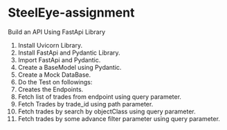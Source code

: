 # SteelEye-assignment
Build an API Using FastApi Library

1. Install Uvicorn Library.
2. Install FastApi and Pydantic Library.
3. Import FastApi and Pydantic. 
4. Create a BaseModel using Pydantic.
5. Create a Mock DataBase.
6. Do the Test on followings:
7. Creates the Endpoints.
8. Fetch list of trades from endpoint using query parameter.
9. Fetch Trades by trade_id using path parameter.
10. Fetch trades by search by objectClass using query parameter.
11. Fetch trades by some advance filter parameter using query parameter.
